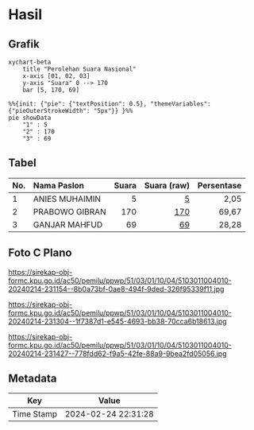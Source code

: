 # Hasil

## Grafik

```mermaid
xychart-beta
    title "Perolehan Suara Nasional"
    x-axis [01, 02, 03]
    y-axis "Suara" 0 --> 170
    bar [5, 170, 69]
```

```mermaid
%%{init: {"pie": {"textPosition": 0.5}, "themeVariables": {"pieOuterStrokeWidth": "5px"}} }%%
pie showData
    "1" : 5
    "2" : 170
    "3" : 69
```

## Tabel

| No. | Nama Paslon    | Suara | Suara (raw) | Persentase |
|:--- |:-------------- | -----:| -----------:| ----------:|
| 1   | ANIES MUHAIMIN | 5     | [5][p-1]    | 2,05       |
| 2   | PRABOWO GIBRAN | 170   | [170][p-2]  | 69,67      |
| 3   | GANJAR MAHFUD  | 69    | [69][p-3]   | 28,28      |


[p-1]: https://github.com/gigit-pemilu/pemilu-2024/blob/main/pilpres/hitung-suara/sub/51-bali/sub/03-badung/sub/01-kuta/sub/1004-legian/sub/010-tps/sub/paslon-1.txt
[p-2]: https://github.com/gigit-pemilu/pemilu-2024/blob/main/pilpres/hitung-suara/sub/51-bali/sub/03-badung/sub/01-kuta/sub/1004-legian/sub/010-tps/sub/paslon-2.txt
[p-3]: https://github.com/gigit-pemilu/pemilu-2024/blob/main/pilpres/hitung-suara/sub/51-bali/sub/03-badung/sub/01-kuta/sub/1004-legian/sub/010-tps/sub/paslon-3.txt

## Foto C Plano

https://sirekap-obj-formc.kpu.go.id/ac50/pemilu/ppwp/51/03/01/10/04/5103011004010-20240214-231154--8b0a73bf-0ae8-494f-9ded-326f95339f11.jpg

https://sirekap-obj-formc.kpu.go.id/ac50/pemilu/ppwp/51/03/01/10/04/5103011004010-20240214-231304--1f7387d1-e545-4693-bb38-70cca6b18613.jpg

https://sirekap-obj-formc.kpu.go.id/ac50/pemilu/ppwp/51/03/01/10/04/5103011004010-20240214-231427--778fdd62-f9a5-42fe-88a9-9bea2fd05056.jpg


## Metadata

| Key        | Value               |
| ---------- | ------------------- |
| Time Stamp | 2024-02-24 22:31:28 |



